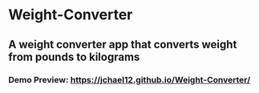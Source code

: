 # Weight-Converter
## A weight converter app that converts weight from pounds to kilograms 

### Demo Preview: https://jchael12.github.io/Weight-Converter/
